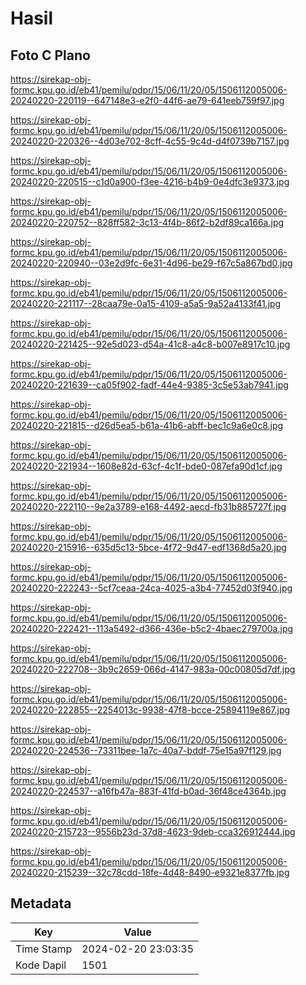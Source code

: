 # Hasil

## Foto C Plano

https://sirekap-obj-formc.kpu.go.id/eb41/pemilu/pdpr/15/06/11/20/05/1506112005006-20240220-220119--647148e3-e2f0-44f6-ae79-641eeb759f97.jpg

https://sirekap-obj-formc.kpu.go.id/eb41/pemilu/pdpr/15/06/11/20/05/1506112005006-20240220-220326--4d03e702-8cff-4c55-9c4d-d4f0739b7157.jpg

https://sirekap-obj-formc.kpu.go.id/eb41/pemilu/pdpr/15/06/11/20/05/1506112005006-20240220-220515--c1d0a900-f3ee-4216-b4b9-0e4dfc3e9373.jpg

https://sirekap-obj-formc.kpu.go.id/eb41/pemilu/pdpr/15/06/11/20/05/1506112005006-20240220-220752--828ff582-3c13-4f4b-86f2-b2df89ca166a.jpg

https://sirekap-obj-formc.kpu.go.id/eb41/pemilu/pdpr/15/06/11/20/05/1506112005006-20240220-220940--03e2d9fc-6e31-4d96-be29-f67c5a867bd0.jpg

https://sirekap-obj-formc.kpu.go.id/eb41/pemilu/pdpr/15/06/11/20/05/1506112005006-20240220-221117--28caa79e-0a15-4109-a5a5-9a52a4133f41.jpg

https://sirekap-obj-formc.kpu.go.id/eb41/pemilu/pdpr/15/06/11/20/05/1506112005006-20240220-221425--92e5d023-d54a-41c8-a4c8-b007e8917c10.jpg

https://sirekap-obj-formc.kpu.go.id/eb41/pemilu/pdpr/15/06/11/20/05/1506112005006-20240220-221639--ca05f902-fadf-44e4-9385-3c5e53ab7941.jpg

https://sirekap-obj-formc.kpu.go.id/eb41/pemilu/pdpr/15/06/11/20/05/1506112005006-20240220-221815--d26d5ea5-b61a-41b6-abff-bec1c9a6e0c8.jpg

https://sirekap-obj-formc.kpu.go.id/eb41/pemilu/pdpr/15/06/11/20/05/1506112005006-20240220-221934--1608e82d-63cf-4c1f-bde0-087efa90d1cf.jpg

https://sirekap-obj-formc.kpu.go.id/eb41/pemilu/pdpr/15/06/11/20/05/1506112005006-20240220-222110--9e2a3789-e168-4492-aecd-fb31b885727f.jpg

https://sirekap-obj-formc.kpu.go.id/eb41/pemilu/pdpr/15/06/11/20/05/1506112005006-20240220-215916--635d5c13-5bce-4f72-9d47-edf1368d5a20.jpg

https://sirekap-obj-formc.kpu.go.id/eb41/pemilu/pdpr/15/06/11/20/05/1506112005006-20240220-222243--5cf7ceaa-24ca-4025-a3b4-77452d03f940.jpg

https://sirekap-obj-formc.kpu.go.id/eb41/pemilu/pdpr/15/06/11/20/05/1506112005006-20240220-222421--113a5492-d366-436e-b5c2-4baec279700a.jpg

https://sirekap-obj-formc.kpu.go.id/eb41/pemilu/pdpr/15/06/11/20/05/1506112005006-20240220-222708--3b9c2659-066d-4147-983a-00c00805d7df.jpg

https://sirekap-obj-formc.kpu.go.id/eb41/pemilu/pdpr/15/06/11/20/05/1506112005006-20240220-222855--2254013c-9938-47f8-bcce-25894119e867.jpg

https://sirekap-obj-formc.kpu.go.id/eb41/pemilu/pdpr/15/06/11/20/05/1506112005006-20240220-224536--73311bee-1a7c-40a7-bddf-75e15a97f129.jpg

https://sirekap-obj-formc.kpu.go.id/eb41/pemilu/pdpr/15/06/11/20/05/1506112005006-20240220-224537--a16fb47a-883f-41fd-b0ad-36f48ce4364b.jpg

https://sirekap-obj-formc.kpu.go.id/eb41/pemilu/pdpr/15/06/11/20/05/1506112005006-20240220-215723--9556b23d-37d8-4623-9deb-cca326912444.jpg

https://sirekap-obj-formc.kpu.go.id/eb41/pemilu/pdpr/15/06/11/20/05/1506112005006-20240220-215239--32c78cdd-18fe-4d48-8490-e9321e8377fb.jpg


## Metadata

| Key        | Value               |
| ---------- | ------------------- |
| Time Stamp | 2024-02-20 23:03:35 |
| Kode Dapil | 1501                |




